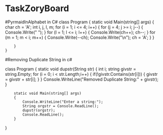 # TaskZoryBoard

#PyrmaidInAlphabet in C#
    class Program
    {
        static void Main(string[] args)
        {
            char ch = 'A';
            int i, j, l, m;
            for (i = 1; i <= 4; i++)
            {
                for (j = 4; j >= i; j--)
                {
                    Console.Write(" ");
                }
                for (l = 1; l <= i; l++)
                {
                    Console.Write(ch++);
                    ch--;
                }
                for (m = 1; m < i; m++)
                {
                    Console.Write(--ch);
                    Console.Write("\n");
                    ch = 'A';
                }
            }

        }
    }

#Removing Duplicate String in c#

class Program
    {
        static void dupstr(String str)
        {
            int i;
            string givstr = string.Empty;
            for (i = 0; i < str.Length;i++)
            {
                if(!givstr.Contains(str[i]))
                {
                    givstr = givstr + str[i];
                }
            }
            Console.WriteLine("Removed Duplicate String:" + givstr);
        }

        static void Main(string[] args)
        {
            Console.WriteLine("Enter a string:");
            String orgstr = Console.ReadLine();
            dupstr(orgstr);
            Console.ReadLine();
        }
}

